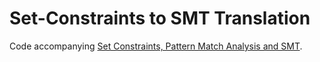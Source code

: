 # Set-Constraints to SMT Translation
Code accompanying [Set Constraints, Pattern Match Analysis and SMT](https://arxiv.org/abs/1905.09423).  
